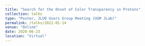 ```yaml
---
title: "Search for the Onset of Color Transparency in Protons"
collection: talks
type: "Poster, JLUO Users Group Meeting (UGM JLab)"
permalink: /talks/2021-01-14
venue: "Online"
date: 2020-06-23
location: "Virtual"
---
```

